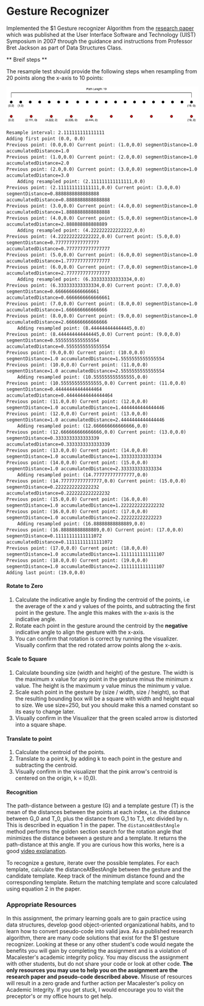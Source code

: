  Gesture Recognizer
================================

Implemented the $1 Gesture recognizer Algorithm from the [research paper](./res/1dollar.pdf)  which was published at the User Interface Software and Technology (UIST) Symposium in 2007 through the guidance and instructions from Professor Bret Jackson as part of Data Structures Class. 


** Breif steps **

The resample test should provide the following steps when resampling from 20 points along the x-axis to 10 points:

![Gesture Resampling](./res/GestureResampling.png)

```
Resample interval: 2.111111111111111
Adding first point (0.0, 0.0)
Previous point: (0.0,0.0) Current point: (1.0,0.0) segmentDistance=1.0 accumulatedDistance=1.0
Previous point: (1.0,0.0) Current point: (2.0,0.0) segmentDistance=1.0 accumulatedDistance=2.0
Previous point: (2.0,0.0) Current point: (3.0,0.0) segmentDistance=1.0 accumulatedDistance=3.0
	Adding resampled point: (2.111111111111111,0.0)
Previous point: (2.111111111111111,0.0) Current point: (3.0,0.0) segmentDistance=0.8888888888888888 accumulatedDistance=0.8888888888888888
Previous point: (3.0,0.0) Current point: (4.0,0.0) segmentDistance=1.0 accumulatedDistance=1.8888888888888888
Previous point: (4.0,0.0) Current point: (5.0,0.0) segmentDistance=1.0 accumulatedDistance=2.888888888888889
	Adding resampled point: (4.222222222222222,0.0)
Previous point: (4.222222222222222,0.0) Current point: (5.0,0.0) segmentDistance=0.7777777777777777 accumulatedDistance=0.7777777777777777
Previous point: (5.0,0.0) Current point: (6.0,0.0) segmentDistance=1.0 accumulatedDistance=1.7777777777777777
Previous point: (6.0,0.0) Current point: (7.0,0.0) segmentDistance=1.0 accumulatedDistance=2.7777777777777777
	Adding resampled point: (6.333333333333334,0.0)
Previous point: (6.333333333333334,0.0) Current point: (7.0,0.0) segmentDistance=0.6666666666666661 accumulatedDistance=0.6666666666666661
Previous point: (7.0,0.0) Current point: (8.0,0.0) segmentDistance=1.0 accumulatedDistance=1.666666666666666
Previous point: (8.0,0.0) Current point: (9.0,0.0) segmentDistance=1.0 accumulatedDistance=2.666666666666666
	Adding resampled point: (8.444444444444445,0.0)
Previous point: (8.444444444444445,0.0) Current point: (9.0,0.0) segmentDistance=0.5555555555555554 accumulatedDistance=0.5555555555555554
Previous point: (9.0,0.0) Current point: (10.0,0.0) segmentDistance=1.0 accumulatedDistance=1.5555555555555554
Previous point: (10.0,0.0) Current point: (11.0,0.0) segmentDistance=1.0 accumulatedDistance=2.5555555555555554
	Adding resampled point: (10.555555555555555,0.0)
Previous point: (10.555555555555555,0.0) Current point: (11.0,0.0) segmentDistance=0.44444444444444464 accumulatedDistance=0.44444444444444464
Previous point: (11.0,0.0) Current point: (12.0,0.0) segmentDistance=1.0 accumulatedDistance=1.4444444444444446
Previous point: (12.0,0.0) Current point: (13.0,0.0) segmentDistance=1.0 accumulatedDistance=2.4444444444444446
	Adding resampled point: (12.666666666666666,0.0)
Previous point: (12.666666666666666,0.0) Current point: (13.0,0.0) segmentDistance=0.3333333333333339 accumulatedDistance=0.3333333333333339
Previous point: (13.0,0.0) Current point: (14.0,0.0) segmentDistance=1.0 accumulatedDistance=1.333333333333334
Previous point: (14.0,0.0) Current point: (15.0,0.0) segmentDistance=1.0 accumulatedDistance=2.333333333333334
	Adding resampled point: (14.777777777777777,0.0)
Previous point: (14.777777777777777,0.0) Current point: (15.0,0.0) segmentDistance=0.2222222222222232 accumulatedDistance=0.2222222222222232
Previous point: (15.0,0.0) Current point: (16.0,0.0) segmentDistance=1.0 accumulatedDistance=1.2222222222222232
Previous point: (16.0,0.0) Current point: (17.0,0.0) segmentDistance=1.0 accumulatedDistance=2.222222222222223
	Adding resampled point: (16.88888888888889,0.0)
Previous point: (16.88888888888889,0.0) Current point: (17.0,0.0) segmentDistance=0.11111111111111072 accumulatedDistance=0.11111111111111072
Previous point: (17.0,0.0) Current point: (18.0,0.0) segmentDistance=1.0 accumulatedDistance=1.1111111111111107
Previous point: (18.0,0.0) Current point: (19.0,0.0) segmentDistance=1.0 accumulatedDistance=2.1111111111111107
Adding last point: (19.0,0.0)
```

#### Rotate to Zero

1. Calculate the indicative angle by finding the centroid of the points, i.e the average of the x and y values of the points, and subtracting the first point in the gesture. The angle this makes with the x-axis is the indicative angle.
2. Rotate each point in the gesture around the centroid by the **negative** indicative angle to align the gesture with the x-axis.
3. You can confirm that rotation is correct by running the visualizer. Visually confirm that the red rotated arrow points along the x-axis.

#### Scale to Square

1. Calculate bounding size (width and height) of the gesture. The width is the maximum x value for any point in the gesture minus the minimum x value. The height is the maximum y value minus the minimum y value.
2. Scale each point in the gesture by (size / width, size / height), so that the resulting bounding box will be a square with width and height equal to size. We use size=250, but you should make this a named constant so its easy to change later.
3. Visually confirm in the Visualizer that the green scaled arrow is distorted into a square shape.

#### Translate to point

1. Calculate the centroid of the points.
2. Translate to a point k, by adding k to each point in the gesture and subtracting the centroid.
3. Visually confirm in the visualizer that the pink arrow's centroid is centered on the origin, k = (0,0).

#### Recognition

The path-distance between a gesture (G) and a template gesture (T) is the mean of the distances between the points at each index, i.e. the distance between G_0 and T_0, plus the distance from G_1 to T_1, etc divided by n. This is described in equation 1 in the paper.
The `distanceAtBestAngle` method performs the golden section search for the rotation angle that minimizes the distance between a gesture and a template. It returns the path-distance at this angle. If you are curious how this works, here is a good [video explanation](https://www.youtube.com/watch?v=VBFuqglVW3c).

To recognize a gesture, iterate over the possible templates. For each template, calculate the distanceAtBestAngle between the gesture and the candidate template. Keep track of the minimum distance found and the corresponding template. Return the matching template and score calculated using equation 2 in the paper.

### Appropriate Resources

In this assignment, the primary learning goals are to gain practice using data structures, develop good object-oriented organizational habits, and to learn how to convert pseudo-code into valid java. As a published research algorithm, there are many code solutions that exist for the $1 gesture recognizer. Looking at these or any other student's code would negate the benefits you will gain by completing the assignment and is a violation of Macalester's academic integrity policy. You may discuss the assignment with other students, but do not share your code or look at other code. **The only resources you may use to help you on the assignment are the research paper and pseudo-code described above.**  Misuse of resources will result in a zero grade and further action per Macalester's policy on Academic Integrity. If you get stuck, I would encourage you to visit the preceptor's or my office hours to get help.


